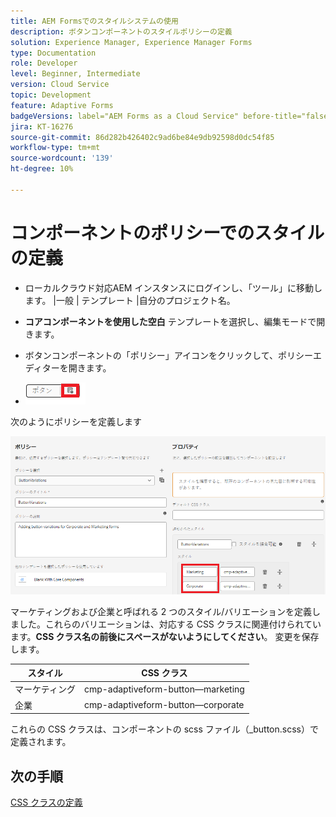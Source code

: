 ```yaml
---
title: AEM Formsでのスタイルシステムの使用
description: ボタンコンポーネントのスタイルポリシーの定義
solution: Experience Manager, Experience Manager Forms
type: Documentation
role: Developer
level: Beginner, Intermediate
version: Cloud Service
topic: Development
feature: Adaptive Forms
badgeVersions: label="AEM Forms as a Cloud Service" before-title="false"
jira: KT-16276
source-git-commit: 86d282b426402c9ad6be84e9db92598d0dc54f85
workflow-type: tm+mt
source-wordcount: '139'
ht-degree: 10%

---
```


# コンポーネントのポリシーでのスタイルの定義

* ローカルクラウド対応AEM インスタンスにログインし、「ツール」に移動します。 |一般 | テンプレート |自分のプロジェクト名。

* **コアコンポーネントを使用した空白** テンプレートを選択し、編集モードで開きます。
* ボタンコンポーネントの「ポリシー」アイコンをクリックして、ポリシーエディターを開きます。

* ![button-policy](assets/button-policy.png)

次のようにポリシーを定義します

![button-policy-details](assets/styling-policy.png)

マーケティングおよび企業と呼ばれる 2 つのスタイル/バリエーションを定義しました。これらのバリエーションは、対応する CSS クラスに関連付けられています。**CSS クラス名の前後にスペースがないようにしてください**。
変更を保存します。

| スタイル | CSS クラス |
|-----------|------------------------------------|
| マーケティング | cmp-adaptiveform-button—marketing |
| 企業 | cmp-adaptiveform-button—corporate |

これらの CSS クラスは、コンポーネントの scss ファイル（_button.scss）で定義されます。

## 次の手順

[CSS クラスの定義](./create-variations.md)
